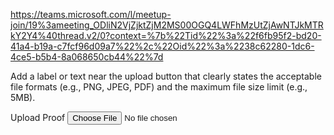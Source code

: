 https://teams.microsoft.com/l/meetup-join/19%3ameeting_ODliN2VjZjktZjM2MS00OGQ4LWFhMzUtZjAwNTJkMTRkY2Y4%40thread.v2/0?context=%7b%22Tid%22%3a%22f6fb95f2-bd20-41a4-b19a-c7fcf96d09a7%22%2c%22Oid%22%3a%2238c62280-1dc6-4ce5-b5b4-8a068650cb44%22%7d

Add a label or text near the upload button that clearly states the acceptable file formats (e.g., PNG, JPEG, PDF) and the maximum file size limit (e.g., 5MB).
 <div class="col-lg-4 col-sm-4" *ngIf="isHiringUpdate === true && openNumbersChanged">
        <div class="form-group ags-form-group">
          <label for="openNumbersProof" class="form-label">
            Upload Proof<span class="required"></span>
          </label>
          <input
            type="file"
            formControlName="openNumbersProof"
            class="form-control"
            accept=".pdf,.png,.jpg,.jpeg"
            (change)="onFileChange($event)"
            required
          />
        </div>
      </div>
